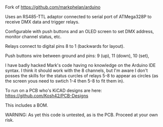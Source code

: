 Fork of https://github.com/markphelan/arduino

Uses an RS485-TTL adaptor connected to serial port of ATMega328P to receive DMX data and trigger relays. 

Configurable with push buttons and an OLED screen to set DMX address, monitor channel status, etc. 

Relays connect to digital pins 8 to 1 (backwards for layout). 

Push buttons wire between ground and pins:
9 (up), 
11 (down), 
10 (set), 

I have badly hacked Mark's code having no knowledge on the Arduino IDE syntax. I think it should work with the 8 channels, but I'm aware I don't posses the skills for the status curcles of relays 5-8 to appear as circles (as the screen yous need to swtich 1-4 then 5-8 to fit them in).

To run on a PCB who's KiCAD designs are here: https://github.com/Kosh42/PCB-Designs

This includes a BOM.

WARNING: As yet this code is untested, as is the PCB. Proceed at your own risk.